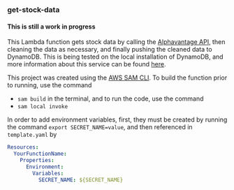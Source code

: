 ### get-stock-data

#### This is still a work in progress

This Lambda function gets stock data by calling the [Alphavantage API](https://www.alphavantage.co/documentation/), then cleaning the data as necessary, and finally pushing the cleaned data to DynamoDB. This is being tested on the local installation of DynamoDB, and more information about this service can be found [here](https://docs.aws.amazon.com/amazondynamodb/latest/developerguide/DynamoDBLocal.html).

This project was created using the [AWS SAM CLI]('https://aws.amazon.com/serverless/sam/). To build the function prior to running, use the command
  * `sam build`
in the terminal, and to run the code, use the command
  * `sam local invoke`

In order to add environment variables, first, they must be created by running the command `export SECRET_NAME=value`, and then referenced in `template.yaml` by

```yaml
Resources:
  YourFunctionName:
    Properties:
      Environment:
        Variables:
          SECRET_NAME: ${SECRET_NAME}
```